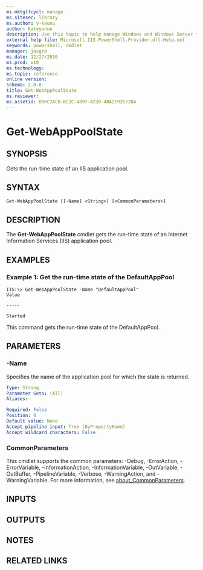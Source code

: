 ```yaml
---
ms.mktglfcycl: manage
ms.sitesec: library
ms.author: v-kaunu
author: Kateyanne
description: Use this topic to help manage Windows and Windows Server technologies with Windows PowerShell.
external help file: Microsoft.IIS.PowerShell.Provider.dll-Help.xml
keywords: powershell, cmdlet
manager: jasgro
ms.date: 12/27/2016
ms.prod: w10
ms.technology: 
ms.topic: reference
online version: 
schema: 2.0.0
title: Get-WebAppPoolState
ms.reviewer:
ms.assetid: DB6C2AC0-0C2C-4897-A23D-4BA2E92E72B4
---
```


# Get-WebAppPoolState

## SYNOPSIS
Gets the run-time state of an IIS application pool.

## SYNTAX

```
Get-WebAppPoolState [[-Name] <String>] [<CommonParameters>]
```

## DESCRIPTION
The **Get-WebAppPoolState** cmdlet gets the run-time state of an Internet Information Services (IIS) application pool.

## EXAMPLES

### Example 1: Get the run-time state of the DefaultAppPool
```
IIS:\> Get-WebAppPoolState -Name "DefaultAppPool"
Value

-----

Started
```

This command gets the run-time state of the DefaultAppPool.

## PARAMETERS

### -Name
Specifies the name of the application pool for which the state is returned.

```yaml
Type: String
Parameter Sets: (All)
Aliases: 

Required: False
Position: 0
Default value: None
Accept pipeline input: True (ByPropertyName)
Accept wildcard characters: False
```

### CommonParameters
This cmdlet supports the common parameters: -Debug, -ErrorAction, -ErrorVariable, -InformationAction, -InformationVariable, -OutVariable, -OutBuffer, -PipelineVariable, -Verbose, -WarningAction, and -WarningVariable. For more information, see [about_CommonParameters](http://go.microsoft.com/fwlink/?LinkID=113216).

## INPUTS

## OUTPUTS

## NOTES

## RELATED LINKS

